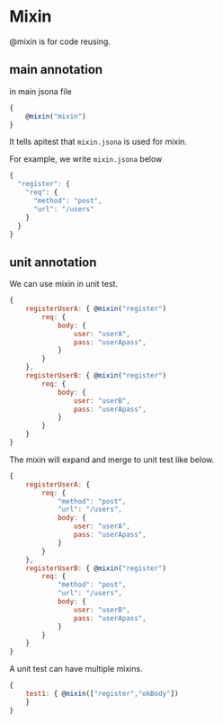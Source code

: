 # Mixin

@mixin is for code reusing.

## main annotation

in main jsona file

```js
{
    @mixin("mixin")
}
```

It tells apitest that `mixin.jsona` is used for mixin.

For example, we write `mixin.jsona` below
```js
{
  "register": {
    "req": {
      "method": "post",
      "url": "/users"
    }
  }
}
```

## unit annotation

We can use mixin in unit test.
```js
{
    registerUserA: { @mixin("register")
        req: {
            body: {
                user: "userA",
                pass: "userApass",
            }
        }
    },
    registerUserB: { @mixin("register")
        req: {
            body: {
                user: "userB",
                pass: "userApass",
            }
        }
    }
}
```

The mixin will expand and merge to unit test like below.
```js
{
    registerUserA: {
        req: {
            "method": "post",
            "url": "/users",
            body: {
                user: "userA",
                pass: "userApass",
            }
        }
    },
    registerUserB: { @mixin("register")
        req: {
            "method": "post",
            "url": "/users",
            body: {
                user: "userB",
                pass: "userApass",
            }
        }
    }
}
```

A unit test can have multiple mixins.

```js
{
    test1: { @mixin(["register","okBody"])
    }
}
```